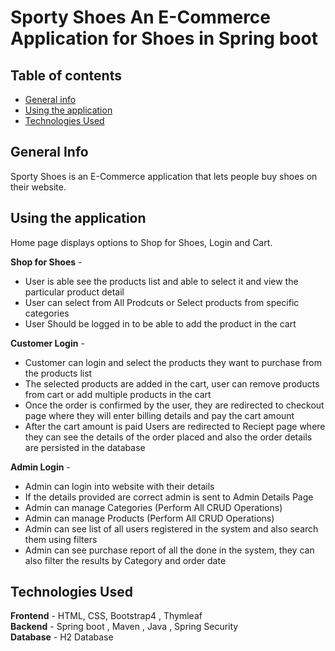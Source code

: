# Sporty Shoes An E-Commerce Application for Shoes in Spring boot

## Table of contents
- [General info](#general-info)
- [Using the application](#using-the-application)
- [Technologies Used](#technologies-used)

## General Info
Sporty Shoes is an E-Commerce application that lets people buy shoes on their website.

## Using the application

Home page displays options to Shop for Shoes, Login and Cart.

<b>Shop for Shoes</b>  - <br>
- User is able see the products list and able to select it and view the particular product detail
- User can select from All Prodcuts or Select products from specific categories
- User Should be logged in to be able to add the product in the cart

<b>Customer Login</b>  - <br>
- Customer can login and select the products they want to purchase from the products list
- The selected products are added in the cart, user can remove products from cart or add multiple products in the cart 
- Once the order is confirmed by the user, they are redirected to checkout page where they will enter billing details and pay the cart amount
- After the cart amount is paid Users are redirected to Reciept page where they can see the details of the order placed and also the order details are persisted in the database

<b>Admin Login</b>  - <br>
- Admin can login into website with their details
- If the details provided are correct admin is sent to Admin Details Page
- Admin can manage Categories (Perform All CRUD Operations)
- Admin can manage Products (Perform All CRUD Operations)
- Admin can see list of all users registered in the system and also search them using filters
- Admin can see purchase report of all the done in the system, they can also filter the results by Category and order date

## Technologies Used
<b>Frontend</b> - HTML, CSS, Bootstrap4 , Thymleaf <br>
<b>Backend</b> - Spring boot , Maven , Java , Spring Security <br>
<b>Database</b> - H2 Database <br>

